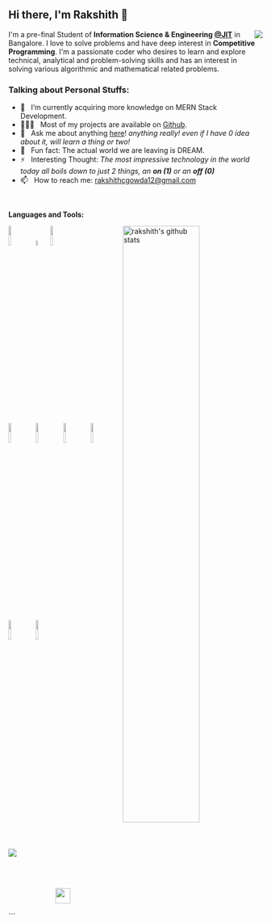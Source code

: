## Hi there, I'm Rakshith 👋 



   <img align="right" src="https://c.tenor.com/2uyENRmiUt0AAAAC/coding.gif"/>


I'm a pre-final Student of **Information Science & Engineering [@JIT](https://www.jyothyit.ac.in/)** in Bangalore. I love to solve problems and have deep interest in **Competitive Programming**. I'm a passionate coder who desires to learn and explore technical, analytical and problem-solving skills and has an interest in solving various algorithmic and mathematical related problems.

### Talking about Personal Stuffs:

- 🚀 &nbsp; I’m currently acquiring more knowledge on MERN Stack Development.
- 👨🏻‍💻 &nbsp; Most of my projects are available on [Github](https://github.com/rakshith572).
- 💬 &nbsp; Ask me about anything [here](https://github.com/rakshith572/rakshith572/issues)! _anything really! even if I have 0 idea about it, will learn a thing or two!_
- 👾 &nbsp; Fun fact: The actual world we are leaving is DREAM.
- ⚡ &nbsp; Interesting Thought: _The most impressive technology in the world today all boils down to just 2 things, an **on (1)** or an **off (0)**_
- 📫 &nbsp; How to reach me: rakshithcgowda12@gmail.com

<br/>

**Languages and Tools:** 

<p>
  <a href="https://github.com/onimur/handle-path-oz">
    <img width="55%" align="right" alt="rakshith's github stats" src="https://github-readme-stats.vercel.app/api?username=rakshith572&show_icons=true&hide_border=true" />
  </a>

  <!-- Your languages and tools. Be careful with the alignment. 
  You can use this sites to get logos: https://www.vectorlogo.zone or https://simpleicons.org/
  -->
  <code><img width="10%" src="https://www.vectorlogo.zone/logos/javascript/javascript-ar21.svg"></code>
  <code><img width="5%" src="https://cdn.worldvectorlogo.com/logos/c.svg"></code>
  <code><img width="10%" src="https://www.vectorlogo.zone/logos/java/java-ar21.svg"></code>
  <br />
  <code><img width="10%" src="https://www.vectorlogo.zone/logos/nodejs/nodejs-ar21.svg"></code>
  <code><img width="10%" src="https://www.vectorlogo.zone/logos/mongodb/mongodb-ar21.svg"></code>
   <code><img width="10%" src="https://www.vectorlogo.zone/logos/w3_html5/w3_html5-ar21.svg"></code>
    <code><img width="10%" src="https://www.vectorlogo.zone/logos/netlifyapp_watercss/netlifyapp_watercss-official.svg"></code>
     <code><img width="10%" src="https://www.vectorlogo.zone/logos/git-scm/git-scm-ar21.svg"></code>
     <code><img width="10%" src="https://www.vectorlogo.zone/logos/mysql/mysql-ar21.svg"></code>
</p>
<br/>
<br/>
<p align="left">
  <img alig src="https://github-profile-trophy.vercel.app/?username=rakshith572&column=5&rank=SSS,SS,S,AAA,AA,A,B,C%22" />
</p>

<br/>
<br/>
<p align='center'>
   <a href="https://www.linkedin.com/in/rakshith-gowda-c-44a27b1b1//"><img height="30" src="https://howtowritebetter.net/wp-content/uploads/2015/11/HTWB-LinkedIn.jpg"></a>&nbsp;&nbsp;
 </p>
```
